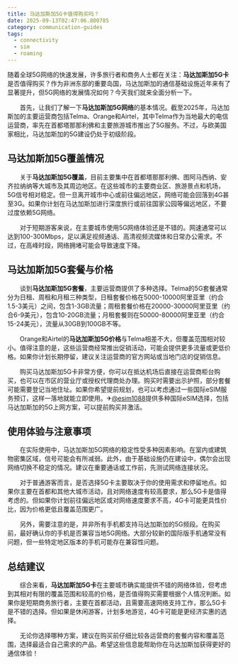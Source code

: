 ```yaml
---
title: 马达加斯加5G卡值得购买吗？
date: 2025-09-13T02:47:06.800785
category: communication-guides
tags:
  - connectivity
  - sim
  - roaming
---
```


随着全球5G网络的快速发展，许多旅行者和商务人士都在关注：**马达加斯加5G卡**是否值得购买？作为非洲东部的重要岛国，马达加斯加的通信基础设施近年来有了显著提升，但5G网络的发展情况如何？今天我们就来全面分析一下。

　　首先，让我们了解一下**马达加斯加5G网络**的基本情况。截至2025年，马达加斯加的主要运营商包括Telma、Orange和Airtel，其中Telma作为当地最大的电信运营商，率先在首都塔那那利佛和主要旅游城市推出了5G服务。不过，与欧美国家相比，马达加斯加的5G建设仍处于初级阶段。

## 马达加斯加5G覆盖情况

　　关于**马达加斯加5G覆盖**，目前主要集中在首都塔那那利佛、图阿马西纳、安齐拉纳纳等大城市及其周边地区。在这些城市的主要商业区、旅游景点和机场，5G信号相对稳定。但一旦离开城市中心或前往偏远地区，网络可能会回落到4G甚至3G。如果你计划在马达加斯加进行深度旅行或前往国家公园等偏远地区，不要过度依赖5G网络。

　　对于短期游客来说，在主要城市使用5G网络体验还是不错的。网速通常可以达到100-300Mbps，足以满足视频通话、高清视频流媒体和日常办公需求。不过，在高峰时段，网络拥堵可能会导致速度下降。

## 马达加斯加5G套餐与价格

　　谈到**马达加斯加5G套餐**，主要运营商提供了多种选择。Telma的5G套餐通常分为日租、周租和月租三种类型，日租套餐价格在5000-10000阿里亚里（约合1.5-3美元）之间，包含1-3GB流量；周租套餐价格在20000-30000阿里亚里（约合6-9美元），包含10-20GB流量；月租套餐则在50000-80000阿里亚里（约合15-24美元），流量从30GB到100GB不等。

　　Orange和Airtel的**马达加斯加5G价格**与Telma相差不大，但覆盖范围相对较小。值得注意的是，这些运营商经常推出促销活动，可能会提供更多流量或更低价格。如果你计划长期停留，建议关注运营商的官方网站或当地门店的促销信息。

　　购买马达加斯加5G卡非常方便，你可以在抵达机场后直接在运营商柜台购买，也可以在市区的营业厅或授权代理商处办理。购买时需要出示护照，部分套餐可能需要登记当地住址。如果你希望提前规划，也可以考虑通过一些国际eSIM服务预订，这样一落地就能立即使用。✈[@esim1088](https://t.me/s/esim1088)提供多种国际eSIM选择，包括马达加斯加的5G上网方案，可以提前购买并激活。

## 使用体验与注意事项

　　在实际使用中，马达加斯加5G网络的稳定性受多种因素影响。在室内或建筑物密集区域，信号可能会有所减弱。此外，由于基础设施仍在建设中，偶尔会出现网络切换不稳定的情况。建议在重要通话或工作前，先测试网络连接状况。

　　对于普通游客而言，是否选择5G卡主要取决于你的使用需求和停留地点。如果你主要在首都和其他大城市活动，且对网络速度有较高要求，那么5G卡是值得考虑的。但如果你计划前往偏远地区或对网络速度要求不高，4G卡可能更具性价比，因为价格更低且覆盖范围更广。

　　另外，需要注意的是，并非所有手机都支持马达加斯加的5G频段。在购买前，最好确认你的手机是否兼容当地5G网络。大部分较新的国际版手机通常没有问题，但一些特定地区版本的手机可能存在兼容性问题。

## 总结建议

　　综合来看，**马达加斯加5G卡**在主要城市确实能提供不错的网络体验，但考虑到其相对有限的覆盖范围和较高的价格，是否值得购买需要根据个人情况判断。如果你是短期商务旅行者，主要在首都活动，且需要高速网络支持工作，那么5G卡是不错的选择。但如果是休闲游客，计划多地游览，4G卡可能是更经济实惠的选择。

　　无论你选择哪种方案，建议在购买前仔细比较各运营商的套餐内容和覆盖范围，选择最适合自己需求的产品。希望这些信息能帮助你在马达加斯加获得更好的通信体验！